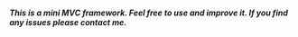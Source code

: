 <h5>This is a mini MVC framework. Feel free to use and improve it. If you find any issues please contact me.</h5>
